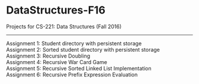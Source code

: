 # DataStructures-F16
Projects for CS-221: Data Structures (Fall 2016)
<hr>
Assignment 1: Student directory with persistent storage<br>
Assignment 2: Sorted student directory with persistent storage<br>
Assignment 3: Recursive Doubling<br>
Assignment 4: Recursive War Card Game<br>
Assignment 5: Recursive Sorted Linked List Implementation<br>
Assignment 6: Recursive Prefix Expression Evaluation<br>
